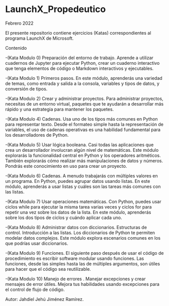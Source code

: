# LaunchX_Propedeutico
Febrero 2022

El presente repositorio contiene ejercicios (Katas) correspondientes al programa LaunchX de Microsoft.

Contenido

-(Kata Modulo 0) Preparación del entorno de trabajo. Aprende a utilizar cuadernos de Jupyter para ejecutar Python, crear un cuaderno interactivo que tenga elementos de código o Markdown interactivos y ejecutables.

-(Kata Modulo 1) Primeros pasos. En este módulo, aprenderás una variedad de temas, como entrada y salida a la consola, variables y tipos de datos, y conversión de tipos.	

-(Kata Modulo 2)  Crear y administrar proyectos. Para administrar proyectos, necesitas de un entorno virtual, paquetes que te ayudarán a desarrollar más rápido y una estrategia para mantener los paquetes.	

-(Kata Modulo 4) Cadenas. Usa uno de los tipos más comunes en Python para representar texto. Desde el formateo simple hasta la representación de variables, el uso de cadenas operativas es una habilidad fundamental para los desarrolladores de Python.	

-(Kata Modulo 5) Usar lógica booleana. Casi todas las aplicaciones que crea un desarrollador involucran algún nivel de matemáticas. Este módulo explorarás la funcionalidad central en Python y los operadores aritméticos. También explorarás cómo realizar más manipulaciones de datos y números. Pondrás este conocimiento en uso para crear un proyecto.	

-(Kata Modulo 6) Cadenas. A menudo trabajarás con múltiples valores en un programa. En Python, puedes agrupar datos usando listas. En este módulo, aprenderás a usar listas y cuáles son las tareas más comunes con las listas.	

-(Kata Modulo 7) Usar operaciones matemáticas. Con Python, puedes usar ciclos while para ejecutar la misma tarea varias veces y ciclos for para repetir una vez sobre los datos de la lista. En este módulo, aprenderás sobre los dos tipos de ciclos y cuándo aplicar cada uno.	

-(Kata Modulo 8) Administrar datos con diccionarios. Estructuras de control. Introducción a las listas. Los diccionarios de Python te permiten modelar datos complejos. Este módulo explora escenarios comunes en los que podrías usar diccionarios.	

-(Kata Modulo 9) Funciones. El siguiente paso después de usar el código de procedimiento es escribir software modular usando funciones. Las funciones, desde las simples hasta las de múltiples argumentos, son útiles para hacer que el código sea reutilizable.	

-(Kata Modulo 10) Manejo de errores	. Manejar excepciones y crear mensajes de error útiles. Mejora tus habilidades usando excepciones para el control de flujo de código.	





Autor: Jahdiel Jehú Jiménez Ramírez.
